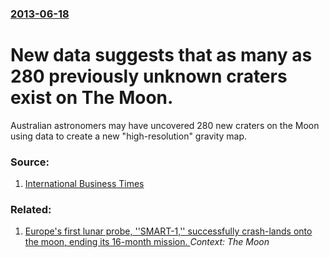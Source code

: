 ### [2013-06-18](/news/2013/06/18/index.md)

# New data suggests that as many as 280 previously unknown craters exist on The Moon. 

Australian astronomers may have uncovered 280 new craters on the Moon using data to create a new &quot;high-resolution&quot; gravity map.


### Source:

1. [International Business Times](http://www.ibtimes.com/astronomers-discover-280-new-craters-moon-1311895)

### Related:

1. [ Europe's first lunar probe, ''SMART-1,'' successfully crash-lands onto the moon, ending its 16-month mission. ](/news/2006/09/3/europe-s-first-lunar-probe-smart-1-successfully-crash-lands-onto-the-moon-ending-its-16-month-mission.md) _Context: The Moon_
